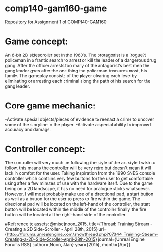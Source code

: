 # comp140-gam160-game
Repository for Assignment 1 of COMP140-GAM160

# Game concept:
An 8-bit 2D sidescroller set in the 1980’s. The protagonist is a (rogue?) policeman in a frantic search to arrest or kill the leader of a dangerous drug gang. After the officer arrests too many of the antagonist’s best men the gang leader goes after the one thing the policeman treasures most, his family. The gameplay consists of the player clearing each level by eliminating or arresting each criminal along the path of his search for the gang leader. 

# Core game mechanic:
-Activate special objects/pieces of evidence to reenact a crime to uncover some of the storyline to the player.
-Activate a special ability to improved accuracy and damage. 

# Controller concept:
The controller will very much be following the style of the art style I wish to follow, this means the controller will be very retro but doesn't mean it will lack in comfort for the user. Taking inspiration from the 1990 SNES console controller which contains very few buttons for the user to get comfortable using after a few minutes of use with the hardware itself. Due to the game being on a 2D landscape, it has no need for analogue sticks whatsoever. However, I will most probably make use of a directional pad, a start button as well as a button for the user to press to fire within the game. The directional pad will be located on the left-hand of the controller, the start button will be located within the middle of the controller finally, the fire button will be located at the right-hand side of the controller. 

#Reference to assets:
@misc{noon_2015, title={Thread: Training Stream - Creating a 2D Side-Scroller - April 28th, 2015}
url={https://forums.unrealengine.com/showthread.php?67844-Training-Stream-Creating-a-2D-Side-Scroller-April-28th-2015}
journal={Unreal Engine Forums RSS}
author={Noon, Alan}
year={2015}, month={Apr}}
